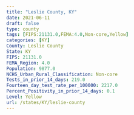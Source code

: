 ```yaml
---
title: "Leslie County, KY"
date: 2021-06-11
draft: false
type: county
tags: [FIPS:21131.0,FEMA:4.0,Non-core,Yellow]
categories: [KY]
County: Leslie County
State: KY
FIPS: 21131.0
FEMA_Region: 4.0
Population: 9877.0
NCHS_Urban_Rural_Classification: Non-core
Tests_in_prior_14_days: 219.0
Fourteen_day_test_rate_per_100000: 2217.0
Percent_Positivity_in_prior_14_days: 0.1
Level: Yellow
url: /states/KY/leslie-county
---
```



